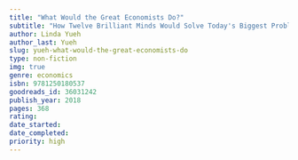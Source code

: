 ```yaml
---
title: "What Would the Great Economists Do?"
subtitle: "How Twelve Brilliant Minds Would Solve Today's Biggest Problems"
author: Linda Yueh
author_last: Yueh
slug: yueh-what-would-the-great-economists-do
type: non-fiction
img: true
genre: economics
isbn: 9781250180537
goodreads_id: 36031242
publish_year: 2018
pages: 368
rating: 
date_started:
date_completed:
priority: high
---
```

